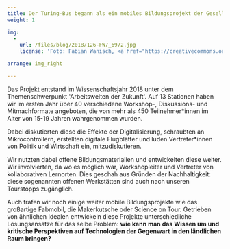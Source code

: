 ```yaml
---
title: Der Turing-Bus begann als ein mobiles Bildungsprojekt der Gesellschaft für Informatik und der Open Knowledge Foundation Deutschland. 
weight: 1

img:
  -
    url: /files/blog/2018/126-FW7_6972.jpg
    license: 'Foto: Fabian Wanisch, <a href="https://creativecommons.org/licenses/by/4.0/">CC BY 4.0</a> Turing-Bus'

arrange: img_right

---
```

Das Projekt entstand im Wissenschaftsjahr 2018 unter dem Themenschwerpunkt 'Arbeitswelten der Zukunft'. Auf 13 Stationen haben wir im ersten Jahr über 40 verschiedene Workshop-, Diskussions- und Mitmachformate angeboten, die von mehr als 450 Teilnehmer*innen im Alter von 15-19 Jahren wahrgenommen wurden.

Dabei diskutierten diese die Effekte der Digitalisierung, schraubten an Mikrocontrollern, erstellten digitale Flugblätter und luden Vertreter\*innen von Politik und Wirtschaft ein, mitzudiskutieren.

Wir nutzten dabei offene Bildungsmaterialien und entwickelten diese weiter. Wir involvierten, da wo es möglich war, Workshopleiter und Vertreter von kollaborativen Lernorten. Dies geschah aus Gründen der Nachhaltigkeit: diese sogenannten offenen Werkstätten sind auch nach unseren Tourstopps zugänglich. 

Auch trafen wir noch einige weiter mobile Bildungsprojekte wie das großartige Fabmobil, die Makerkutsche oder Science on Tour. Getrieben von ähnlichen Idealen entwickeln diese Projekte unterschiedliche Lösungsansätze für das selbe Problem: **wie kann man das Wissen um und kritische Perspektiven auf Technologien der Gegenwart in den ländlichen Raum bringen?**

